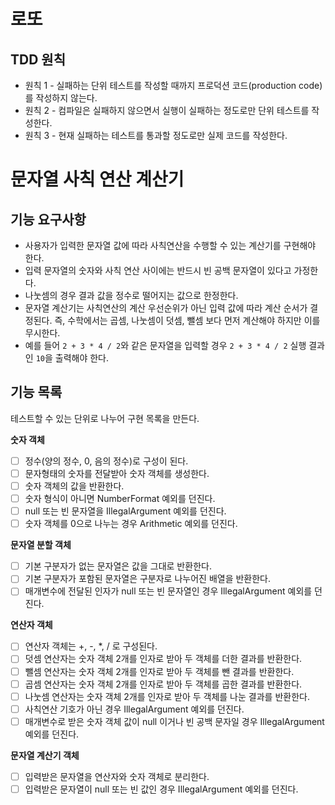 # 로또

## TDD 원칙

- 원칙 1 - 실패하는 단위 테스트를 작성할 때까지 프로덕션 코드(production code)를 작성하지 않는다.
- 원칙 2 - 컴파일은 실패하지 않으면서 실행이 실패하는 정도로만 단위 테스트를 작성한다.
- 원칙 3 - 현재 실패하는 테스트를 통과할 정도로만 실제 코드를 작성한다.

# 문자열 사칙 연산 계산기

## 기능 요구사항

- 사용자가 입력한 문자열 값에 따라 사칙연산을 수행할 수 있는 계산기를 구현해야 한다.
- 입력 문자열의 숫자와 사칙 연산 사이에는 반드시 빈 공백 문자열이 있다고 가정한다.
- 나눗셈의 경우 결과 값을 정수로 떨어지는 값으로 한정한다.
- 문자열 계산기는 사칙연산의 계산 우선순위가 아닌 입력 값에 따라 계산 순서가 결정된다. 즉, 수학에서는 곱셈, 나눗셈이 덧셈, 뺄셈 보다 먼저 계산해야 하지만 이를 무시한다.
- 예를 들어 `2 + 3 * 4 / 2`와 같은 문자열을 입력할 경우 `2 + 3 * 4 / 2` 실행 결과인 `10`을 출력해야 한다.

## 기능 목록

테스트할 수 있는 단위로 나누어 구현 목록을 만든다.

**숫자 객체**

- [ ] 정수(양의 정수, 0, 음의 정수)로 구성이 된다.
- [ ] 문자형태의 숫자를 전달받아 숫자 객체를 생성한다.
- [ ] 숫자 객체의 값을 반환한다.
- [ ] 숫자 형식이 아니면 NumberFormat 예외를 던진다.
- [ ] null 또는 빈 문자열을 IllegalArgument 예외를 던진다.
- [ ] 숫자 객체를 0으로 나누는 경우 Arithmetic 예외를 던진다.

**문자열 분할 객체**

- [ ] 기본 구분자가 없는 문자열은 값을 그대로 반환한다.
- [ ] 기본 구분자가 포함된 문자열은 구분자로 나누어진 배열을 반환한다.
- [ ] 매개변수에 전달된 인자가 null 또는 빈 문자열인 경우 IllegalArgument 예외를 던진다.

**연산자 객체**

- [ ] 연산자 객체는 +, -, *, / 로 구성된다.
- [ ] 덧셈 연산자는 숫자 객체 2개를 인자로 받아 두 객체를 더한 결과를 반환한다.
- [ ] 뺄셈 연산자는 숫자 객체 2개를 인자로 받아 두 객체를 뺀 결과를 반환한다.
- [ ] 곱셈 연산자는 숫자 객체 2개를 인자로 받아 두 객체를 곱한 결과를 반환한다.
- [ ] 나눗셈 연산자는 숫자 객체 2개를 인자로 받아 두 객체를 나눈 결과를 반환한다.
- [ ] 사칙연산 기호가 아닌 경우 IllegalArgument 예외를 던진다.
- [ ] 매개변수로 받은 숫자 객체 값이 null 이거나 빈 공백 문자일 경우 IllegalArgument 예외를 던진다.

**문자열 계산기 객체**

- [ ] 입력받은 문자열을 연산자와 숫자 객체로 분리한다.
- [ ] 입력받은 문자열이 null 또는 빈 값인 경우 IllegalArgument 예외를 던진다.